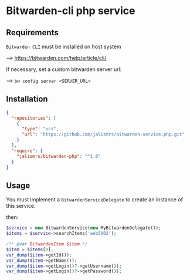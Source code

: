 # Bitwarden-cli php service

## Requirements
`Bitwarden CLI` must be installed on host system

--> https://bitwarden.com/help/article/cli/

If necessary, set a custom bitwarden server url:

--> `bw config server <SERVER_URL>`

## Installation

```json
{
  "repositories": [
    {
      "type": "vcs",
      "url": "https://github.com/jalismrs/bitwarden-service.php.git"
    }
  ],
  "require": {
    "jalismrs/bitwarden-php": "^1.0"
  }
}
```

## Usage

You must implement a `BitwardenServiceDelegate` to create an instance of this service.

then:
```php
$service = new BitwardenService(new MyBitwardenDelegate());
$items = $service->searchItems('web5902');

/** @var BitwardenItem $item */
$item = $items[0];
var_dump($item->getId());
var_dump($item->getName());
var_dump($item->getLogin()?->getUsername());
var_dump($item->getLogin()?->getPassword());
```